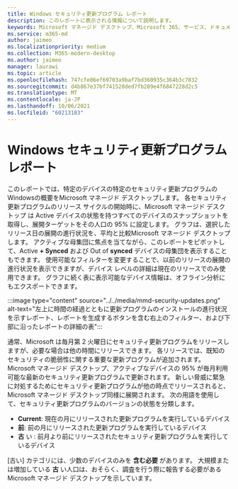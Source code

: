 ```yaml
---
title: Windows セキュリティ更新プログラム レポート
description: このレポートに表示される情報について説明します。
keywords: Microsoft マネージド デスクトップ、Microsoft 365、サービス、ドキュメント
ms.service: m365-md
author: jaimeo
ms.localizationpriority: medium
ms.collection: M365-modern-desktop
ms.author: jaimeo
manager: laurawi
ms.topic: article
ms.openlocfilehash: 747cfe06ef69703a9baf7bd360935c364b3c7832
ms.sourcegitcommit: d4b867e37bf741528ded7fb289e4f6847228d2c5
ms.translationtype: MT
ms.contentlocale: ja-JP
ms.lasthandoff: 10/06/2021
ms.locfileid: "60213183"
---
```

# <a name="windows-security-updates-report"></a>Windows セキュリティ更新プログラム レポート

このレポートでは、特定のデバイスの特定のセキュリティ更新プログラムのWindowsの概要をMicrosoft マネージド デスクトップします。 各セキュリティ更新プログラムのリリース サイクルの開始時に、Microsoft マネージド デスクトップ は Active デバイスの状態を持つすべてのデバイスのスナップショットを取得し、展開ターゲットをその人口の 95% に設定します。 グラフは、選択したリリース日の展開の進行状況を、平均と比較Microsoft マネージド デスクトップします。 アクティブな母集団に焦点を当てながら、このレポートをピボットして、Active **+ Synced** および Out of **synced** デバイスの母集団を表示することもできます。 使用可能なフィルターを変更することで、以前のリリースの展開の進行状況を表示できますが、デバイス レベルの詳細は現在のリリースでのみ使用できます。 グラフに続く表に表示可能なデバイス情報は、オフライン分析にもエクスポートできます。

:::image type="content" source="../../media/mmd-security-updates.png" alt-text="左上に時間の経過とともに更新プログラムのインストールの進行状況を示すレポート、レポートを生成するボタンを含む右上のフィルター、および下部に沿ったレポートの詳細の表":::

通常、Microsoft は毎月第 2 火曜日にセキュリティ更新プログラムをリリースしますが、必要な場合は他の時間にリリースできます。 各リリースでは、既知のセキュリティの脆弱性に関する重要な更新プログラムが追加されます。 Microsoft マネージド デスクトップ、アクティブなデバイスの 95% が毎月利用可能な最新のセキュリティ更新プログラムで更新されます。 新しい脅威に緊急に対処するためにセキュリティ更新プログラムが他の時点でリリースされると、Microsoft マネージド デスクトップ同様に展開されます。 次の用語を使用して、セキュリティ更新プログラムのバージョンの状態を分類します。 

- **Current**: 現在の月にリリースされた更新プログラムを実行しているデバイス 
- **前**: 前の月にリリースされた更新プログラムを実行しているデバイス 
- **古** い : 前月より前にリリースされたセキュリティ更新プログラムを実行しているデバイス 

[古い] カテゴリには、少数のデバイスのみを **含む必要** があります。 大規模または増加している **古** い人口は、おそらく、調査を行う際に報告する必要があるMicrosoft マネージド デスクトップを示しています。 